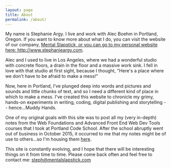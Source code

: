 ```yaml
---
layout: page
title: About
permalink: /about/
---
```


My name is Stephanie Argy. I live and work with Alec Boehm in Portland, Oregon. If you want to know more about what I do, you can visit the website of our company, <a href="http://www.mentalslapstick.com" alt="Mental Slapstick" target="_blank">Mental Slapstick, or you can go to my personal website here: <a href="http://www.stephanieargy.com" alt="Stephanie Argy" target="_blank">http://www.stephanieargy.com</a>.

Alec and I used to live in Los Angeles, where we had a wonderful studio with concrete floors, a drain in the floor and a massive work sink. I fell in love with that studio at first sight, because I thought, "Here's a place where we don't have to be afraid to make a mess!"

Now, here in Portland, I've plunged deep into words and pictures and sounds and little chunks of text, and so I need a different kind of place in which to make a mess. I've created this website to chronicle my grimy, hands-on experiments in writing, coding, digital publishing and storytelling -- hence...Muddy Hands.

One of my original goals with this site was to post all my (very in-depth) notes from the Web Foundations and Advanced Front End Web Dev Tools courses that I took at Portland Code School. After the school abruptly went out of business in October 2015, it occurred to me that my notes might be of use to others...so I'm housing them <a href="../pcsnotes/">here</a>.

This site is constantly evolving, and I hope that there will be interesting things on it from time to time. Please come back often and feel free to contact me: [steph@mentalslapstick.com](mailto:steph@mentalslapstick.com)